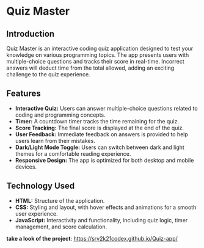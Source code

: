 # Quiz Master

## Introduction
Quiz Master is an interactive coding quiz application designed to test your knowledge on various programming topics. The app presents users with multiple-choice questions and tracks their score in real-time. Incorrect answers will deduct time from the total allowed, adding an exciting challenge to the quiz experience.

## Features
- **Interactive Quiz:** Users can answer multiple-choice questions related to coding and programming concepts.
- **Timer:** A countdown timer tracks the time remaining for the quiz.
- **Score Tracking:** The final score is displayed at the end of the quiz.
- **User Feedback:** Immediate feedback on answers is provided to help users learn from their mistakes.
- **Dark/Light Mode Toggle:** Users can switch between dark and light themes for a comfortable reading experience.
- **Responsive Design:** The app is optimized for both desktop and mobile devices.

## Technology Used
- **HTML:** Structure of the application.
- **CSS:** Styling and layout, with hover effects and animations for a smooth user experience.
- **JavaScript:** Interactivity and functionality, including quiz logic, timer management, and score calculation.

**take a look of the project**:  https://srv2k21codex.github.io/Quiz-app/
